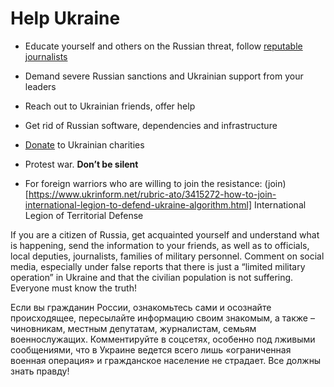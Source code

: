 # Help Ukraine

- Educate yourself and others on the Russian threat, follow [reputable journalists](/docs/WarNews.md)
- Demand severe Russian sanctions and Ukrainian support from your leaders
- Reach out to Ukrainian friends, offer help
- Get rid of Russian software, dependencies and infrastructure
- [Donate](/docs/Donate.md) to Ukrainian charities
- Protest war. **Don’t be silent**

- For foreign warriors who are willing to join the resistance: (join)[https://www.ukrinform.net/rubric-ato/3415272-how-to-join-international-legion-to-defend-ukraine-algorithm.html] International Legion of Territorial Defense

If you are a citizen of Russia, get acquainted yourself and understand what is happening, send the information to your friends, as well as to officials, local deputies, journalists, families of military personnel. Comment on social media, especially under false reports that there is just a “limited military operation” in Ukraine and that the civilian population is not suffering. Everyone must know the truth!

Если вы гражданин России, ознакомьтесь сами и осознайте происходящее, пересылайте информацию своим знакомым, а также – чиновникам, местным депутатам, журналистам, семьям военнослужащих. Комментируйте в соцсетях, особенно под лживыми сообщениями, что в Украине ведется всего лишь «ограниченная военная операция» и гражданское население не страдает. Все должны знать правду!
